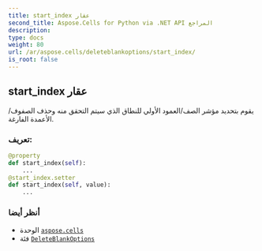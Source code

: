 ```yaml
---
title: start_index عقار
second_title: Aspose.Cells for Python via .NET API المراجع
description:
type: docs
weight: 80
url: /ar/aspose.cells/deleteblankoptions/start_index/
is_root: false
---
```

##  start_index عقار

يقوم بتحديد مؤشر الصف/العمود الأولي للنطاق الذي سيتم التحقق منه وحذف الصفوف/الأعمدة الفارغة.
###  تعريف:
```python
@property
def start_index(self):
    ...
@start_index.setter
def start_index(self, value):
    ...
```

###  أنظر أيضا
* الوحدة [`aspose.cells`](../../)
* فئة [`DeleteBlankOptions`](/cells/python-net/ar/aspose.cells/deleteblankoptions)
